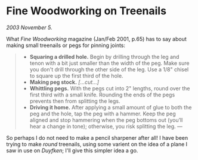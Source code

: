 # Fine Woodworking on Treenails

*2003 November 5.*

What *Fine Woodworking* magazine (Jan/Feb 2001, p.65)
has to say about making small treenails or pegs for pinning joints:

> * **Squaring a drilled hole.**
>   Begin by drilling through the leg and tenon with a bit just smaller than the width of the peg.
>   Make sure you don't drill through the other side of the leg.
>   Use a 1/8" chisel to square up the first third of the hole.
> * **Making peg stock.** *[…cut…]*
> * **Whittling pegs.** With the pegs cut into 2" lengths, round over the first third with a small knife. Rounding the ends of the pegs prevents then from splitting the legs.
> * **Driving it home.** After applying a small amount of glue to both the peg and the hole, tap the peg with a hammer. Keep the peg aligned and stop hammering when the peg bottoms out (you&#8217;ll hear a change in tone); otherwise, you risk splitting the leg.
> &#8212; 

So perhaps I do not need to make a pencil sharpener after all!
I have been trying to make *round* treenails,
using some varient on the idea of a plane I saw in use on *Duyfken*;
I'll give this simpler idea a go.
